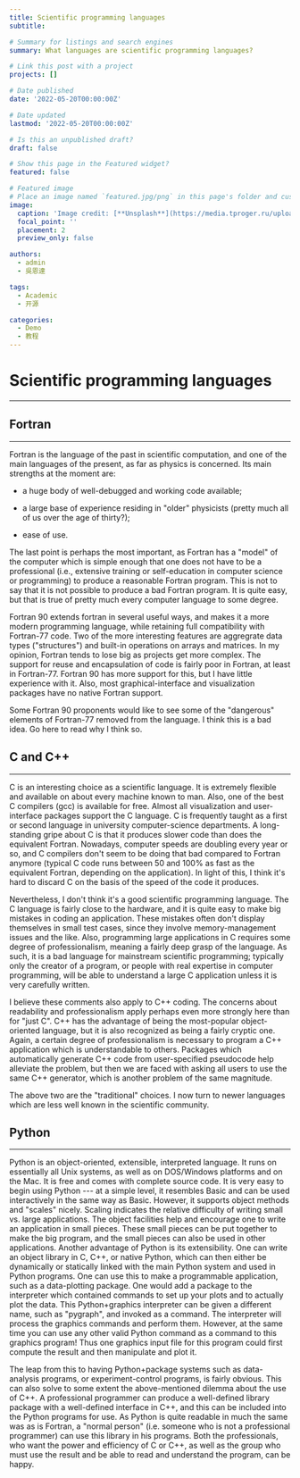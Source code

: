 ```yaml
---
title: Scientific programming languages
subtitle: 

# Summary for listings and search engines
summary: What languages are scientific programming languages?

# Link this post with a project
projects: []

# Date published
date: '2022-05-20T00:00:00Z'

# Date updated
lastmod: '2022-05-20T00:00:00Z'

# Is this an unpublished draft?
draft: false

# Show this page in the Featured widget?
featured: false

# Featured image
# Place an image named `featured.jpg/png` in this page's folder and customize its options here.
image:
  caption: 'Image credit: [**Unsplash**](https://media.tproger.ru/uploads/2020/02/cpp-logo-cover-icon-original.png.svg)'
  focal_point: ''
  placement: 2
  preview_only: false

authors:
  - admin
  - 吳恩達

tags:
  - Academic
  - 开源

categories:
  - Demo
  - 教程
---
```


# Scientific programming languages

- - -

## Fortran
- - -
Fortran is the language of the past in scientific computation, and one of the main languages of the present, as far as physics is concerned. Its main strengths at the moment are:

- a huge body of well-debugged and working code available;

- a large base of experience residing in "older" physicists (pretty much all of us over the age of thirty?);
 
- ease of use.

The last point is perhaps the most important, as Fortran has a "model" of the computer which is simple enough that one does not have to be a professional (i.e., extensive training or self-education in computer science or programming) to produce a reasonable Fortran program.
This is not to say that it is not possible to produce a bad Fortran program. It is quite easy, but that is true of pretty much every computer language to some degree.

Fortran 90 extends fortran in several useful ways, and makes it a more modern programming language, while retaining full compatibility with Fortran-77 code. Two of the more interesting features are aggregrate data types ("structures") and built-in operations on arrays and matrices. In my opinion, Fortran tends to lose big as projects get more complex. The support for reuse and encapsulation of code is fairly poor in Fortran, at least in Fortran-77. Fortran 90 has more support for this, but I have little experience with it. Also, most graphical-interface and visualization packages have no native Fortran support.

Some Fortran 90 proponents would like to see some of the "dangerous" elements of Fortran-77 removed from the language. I think this is a bad idea. Go here to read why I think so.

## C and C++
- - -
C is an interesting choice as a scientific language. It is extremely flexible and available on about every machine known to man. Also, one of the best C compilers (gcc) is available for free. Almost all visualization and user-interface packages support the C language. C is frequently taught as a first or second language in university computer-science departments.
A long-standing gripe about C is that it produces slower code than does the equivalent Fortran. Nowadays, computer speeds are doubling every year or so, and C compilers don't seem to be doing that bad compared to Fortran anymore (typical C code runs between 50 and 100% as fast as the equivalent Fortran, depending on the application). In light of this, I think it's hard to discard C on the basis of the speed of the code it produces.

Nevertheless, I don't think it's a good scientific programming language. The C language is fairly close to the hardware, and it is quite easy to make big mistakes in coding an application. These mistakes often don't display themselves in small test cases, since they involve memory-management issues and the like. Also, programming large applications in C requires some degree of professionalism, meaning a fairly deep grasp of the language. As such, it is a bad language for mainstream scientific programming; typically only the creator of a program, or people with real expertise in computer programming, will be able to understand a large C application unless it is very carefully written.

I believe these comments also apply to C++ coding. The concerns about readability and professionalism apply perhaps even more strongly here than for "just C". C++ has the advantage of being the most-popular object-oriented language, but it is also recognized as being a fairly cryptic one. Again, a certain degree of professionalism is necessary to program a C++ application which is understandable to others. Packages which automatically generate C++ code from user-specified pseudocode help alleviate the problem, but then we are faced with asking all users to use the same C++ generator, which is another problem of the same magnitude.

The above two are the "traditional" choices. I now turn to newer languages which are less well known in the scientific community.

## Python
- - -
Python is an object-oriented, extensible, interpreted language. It runs on essentially all Unix systems, as well as on DOS/Windows platforms and on the Mac. It is free and comes with complete source code. It is very easy to begin using Python --- at a simple level, it resembles Basic and can be used interactively in the same way as Basic. However, it supports object methods and "scales" nicely. Scaling indicates the relative difficulty of writing small vs. large applications. The object facilities help and encourage one to write an application in small pieces. These small pieces can be put together to make the big program, and the small pieces can also be used in other applications.
Another advantage of Python is its extensibility. One can write an object library in C, C++, or native Python, which can then either be dynamically or statically linked with the main Python system and used in Python programs. One can use this to make a programmable application, such as a data-plotting package. One would add a package to the interpreter which contained commands to set up your plots and to actually plot the data. This Python+graphics interpreter can be given a different name, such as "pygraph", and invoked as a command. The interpreter will process the graphics commands and perform them. However, at the same time you can use any other valid Python command as a command to this graphics program! Thus one graphics input file for this program could first compute the result and then manipulate and plot it.

The leap from this to having Python+package systems such as data-analysis programs, or experiment-control programs, is fairly obvious. This can also solve to some extent the above-mentioned dilemma about the use of C++. A professional programmer can produce a well-defined library package with a well-defined interface in C++, and this can be included into the Python programs for use. As Python is quite readable in much the same was as is Fortran, a "normal person" (i.e. someone who is not a professional programmer) can use this library in his programs. Both the professionals, who want the power and efficiency of C or C++, as well as the group who must use the result and be able to read and understand the program, can be happy.



